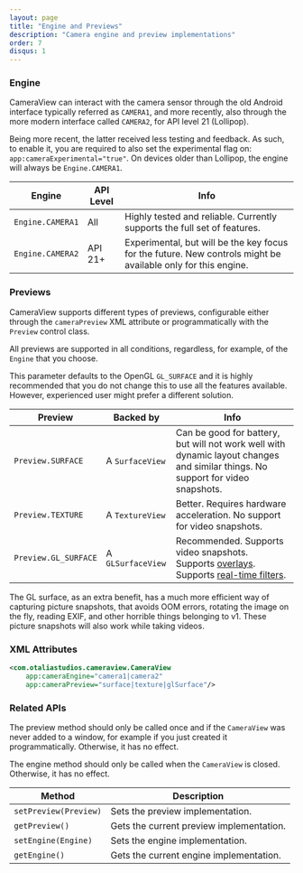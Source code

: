 ```yaml
---
layout: page
title: "Engine and Previews"
description: "Camera engine and preview implementations"
order: 7
disqus: 1
---
```


### Engine

CameraView can interact with the camera sensor through the old Android interface typically referred
as `CAMERA1`, and more recently, also through the more modern interface called `CAMERA2`, for API level 21 (Lollipop).

Being more recent, the latter received less testing and feedback. As such, to enable it, you
are required to also set the experimental flag on: `app:cameraExperimental="true"`. On devices older
than Lollipop, the engine will always be `Engine.CAMERA1`.

|Engine|API Level|Info|
|------|---------|----|
|`Engine.CAMERA1`|All|Highly tested and reliable. Currently supports the full set of features.|
|`Engine.CAMERA2`|API 21+|Experimental, but will be the key focus for the future. New controls might be available only for this engine.|


### Previews

CameraView supports different types of previews, configurable either through the `cameraPreview` 
XML attribute or programmatically with the `Preview` control class.

All previews are supported in all conditions, regardless, for example, of the `Engine` that you
choose.

This parameter defaults to the OpenGL `GL_SURFACE` and it is highly recommended that you do not change this
to use all the features available. However, experienced user might prefer a different solution.

|Preview|Backed by|Info|
|-------|---------|----|
|`Preview.SURFACE`|A `SurfaceView`|Can be good for battery, but will not work well with dynamic layout changes and similar things. No support for video snapshots.|
|`Preview.TEXTURE`|A `TextureView`|Better. Requires hardware acceleration. No support for video snapshots.|
|`Preview.GL_SURFACE`|A `GLSurfaceView`|Recommended. Supports video snapshots. Supports [overlays](watermarks-and-overlays). Supports [real-time filters](filters).|

The GL surface, as an extra benefit, has a much more efficient way of capturing picture snapshots,
that avoids OOM errors, rotating the image on the fly, reading EXIF, and other horrible things belonging to v1.
These picture snapshots will also work while taking videos.


### XML Attributes

```xml
<com.otaliastudios.cameraview.CameraView
    app:cameraEngine="camera1|camera2"
    app:cameraPreview="surface|texture|glSurface"/>
```

### Related APIs

The preview method should only be called once and if the `CameraView` was never added to a window,
for example if you just created it programmatically. Otherwise, it has no effect.

The engine method should only be called when the `CameraView` is closed. Otherwise, it has no effect.

|Method|Description|
|------|-----------|
|`setPreview(Preview)`|Sets the preview implementation.|
|`getPreview()`|Gets the current preview implementation.|
|`setEngine(Engine)`|Sets the engine implementation.|
|`getEngine()`|Gets the current engine implementation.|
